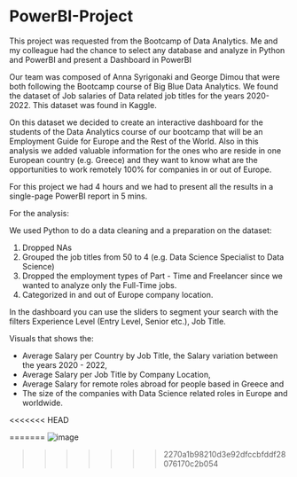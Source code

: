 # PowerBI-Project
This project was requested from the Bootcamp of Data Analytics. Me and my colleague had the chance to select any database and analyze in Python and PowerBI and present a Dashboard in PowerBI 

Our team was composed of Anna Syrigonaki and George Dimou that were both following the Bootcamp course of Big Blue Data Analytics. We found the dataset of Job salaries of Data related job titles for the years 2020-2022. This dataset was found in Kaggle. 

On this dataset we decided to create an interactive dashboard for the students of the Data Analytics course of our bootcamp that will be an Employment Guide for Europe and the Rest of the World. Also in this analysis we added valuable information for the ones who are reside in one European country (e.g. Greece) and they want to know what are the opportunities to work remotely 100% for companies in or out of Europe. 

For this project we had 4 hours and we had to present all the results in a single-page PowerBI report in 5 mins. 

For the analysis: 

We used Python to do a data cleaning and a preparation on the dataset:
1) Dropped NAs
2) Grouped the job titles from 50 to 4 (e.g. Data Science Specialist to Data Science)
3) Dropped the employment types of Part - Time and Freelancer since we wanted to analyze only the Full-Time jobs. 
4) Categorized in and out of Europe company location.

In the dashboard you can use the sliders to segment your search with the filters Experience Level (Entry Level, Senior etc.), Job Title. 

Visuals that shows the: 
- Average Salary per Country by Job Title, 
  the Salary variation between the years 2020 - 2022, 
- Average Salary per Job Title by Company Location, 
- Average Salary for remote roles abroad for people based in Greece and
- The size of the companies with Data Science related roles in Europe and worldwide. 

<<<<<<< HEAD

=======
![image](https://github.com/AnnaSyr1/PowerBI-Project/assets/162064006/e615bb6c-ccc7-4d52-a057-b10ea85522f4)
>>>>>>> 2270a1b98210d3e92dfccbfddf28076170c2b054
